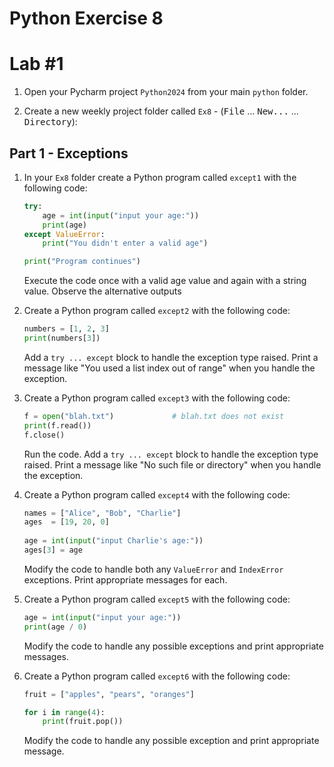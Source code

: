 # Python Exercise 8

# Lab #1

1. Open your Pycharm project `Python2024` from your main `python` folder.

1. Create a new weekly project folder called `Ex8` -  (<kbd>File</kbd> ... <kbd>New...</kbd> ... <kbd>Directory</kbd>):

## Part 1 - Exceptions

1.  In your `Ex8` folder create a Python program called `except1` with the following code:

    ```python
    try:        
        age = int(input("input your age:"))
        print(age)
    except ValueError:
        print("You didn't enter a valid age")

    print("Program continues")
    ```  
    
    Execute the code once with a valid age value and again with a string value.  Observe the alternative outputs

1.  Create a Python program called `except2` with the following code:

    ```python
    numbers = [1, 2, 3]
    print(numbers[3])
    ```

    Add a `try ... except` block to handle the exception type raised.  Print a message like "You used a list index out of range"  when you handle the exception.

1.  Create a Python program called `except3` with the following code:

    ```python
    f = open("blah.txt")             # blah.txt does not exist
    print(f.read())
    f.close()
    ```

    Run the code.  Add a `try ... except` block to handle the exception type raised.  Print a message like "No such file or directory"  when you handle the exception.

1.  Create a Python program called `except4` with the following code:

    ```python
    names = ["Alice", "Bob", "Charlie"]
    ages  = [19, 20, 0]
   
    age = int(input("input Charlie's age:"))
    ages[3] = age
    ```

    Modify the code to handle both any `ValueError` and `IndexError` exceptions. Print appropriate messages for each.

1.  Create a Python program called `except5` with the following code:

    ```python   
    age = int(input("input your age:"))
    print(age / 0)
    ```

    Modify the code to handle any possible exceptions and print appropriate messages.


2.  Create a Python program called `except6` with the following code:

    ```python
    fruit = ["apples", "pears", "oranges"]

    for i in range(4):
        print(fruit.pop())
    ```  

    Modify the code to handle any possible exception and print appropriate message.

